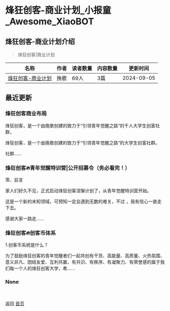 # 烽狂创客-商业计划_小报童_Awesome_XiaoBOT

## 烽狂创客-商业计划介绍
> 烽狂创客|商业计划  
  


|名称|作者|读者数量|内容数量|更新时间|
|---|---|---|---|---|
|[烽狂创客-商业计划](https://xiaobot.net/p/xf13017486816?refer=9c3f1c95-a052-465a-9902-f6d75080262a)|挽歌|69人|3篇|2024-09-05|

## 最近更新
### 烽狂创客商业布局

烽狂创客，是一个由挽歌创建的致力于“引领青年觉醒之路“的千人大学生创富社群，

烽狂创客，是一个由挽歌创建的致力于“引领青年觉醒之路“的大学生创富社群。

社群......

### 烽狂创客🔥青年觉醒特训营|公开招募令（务必看完！）

零、前言

家人们好久不见，正式启动烽狂创客涅槃计划了，从青年觉醒特训营开始。

这是一个新的未知领域，可预知一定会遇到无数的难关，不过 ，我有信心一直走下去。

感谢大家一路走......

### 烽狂创客🔥创客币体系

1.创客币系统是什么？

为了鼓励烽狂创客的青年觉醒者们一起共创有干货、高能量、高质量、火热氛围、意义非凡、团结友爱、互利共赢、有共识、有秩序、有凝聚力、有荣誉感的属于我们每一个人的烽狂创客大学，希......

### None


<a href="https://github.com/Reno9527/awesome-xiaobot" style="color: white; text-decoration: none;">awesome-xiaobot</a>

返回 [首页](../README.md)
